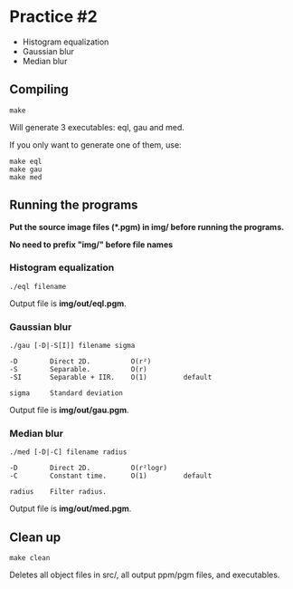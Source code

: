 # Practice #2

* Histogram equalization
* Gaussian blur
* Median blur

## Compiling

```
make
```
Will generate 3 executables: eql, gau and med.

If you only want to generate one of them, use:
```
make eql
make gau
make med
```

## Running the programs

**Put the source image files (*.pgm) in img/ before running the programs.**

**No need to prefix "img/" before file names**

### Histogram equalization
```
./eql filename
```

Output file is **img/out/eql.pgm**.

### Gaussian blur
```
./gau [-D|-S[I]] filename sigma
```
    -D        Direct 2D.          O(r²)
    -S        Separable.          O(r)
    -SI       Separable + IIR.    O(1)         default
    
    sigma     Standard deviation

Output file is **img/out/gau.pgm**.

### Median blur
```
./med [-D|-C] filename radius
```
    -D        Direct 2D.          O(r²logr)
    -C        Constant time.      O(1)         default
    
    radius    Filter radius.

Output file is **img/out/med.pgm**.

## Clean up

```
make clean
```

Deletes all object files in src/, all output ppm/pgm files, and executables.
